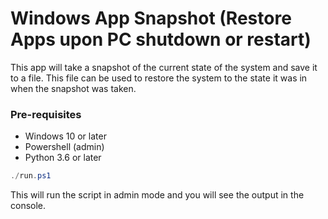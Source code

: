 <!-- write readme that ultimatly asks user to run ./run.ps1 in admin mode on powershell -->

# Windows App Snapshot (Restore Apps upon PC shutdown or restart)

This app will take a snapshot of the current state of the system and save it to a file. This file can be used to restore the system to the state it was in when the snapshot was taken.

### Pre-requisites

- Windows 10 or later
- Powershell (admin)
- Python 3.6 or later

```powershell
./run.ps1
```

This will run the script in admin mode and you will see the output in the console.
